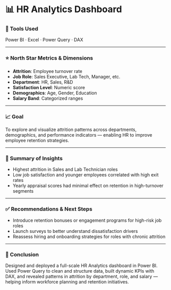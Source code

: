 # 📊 HR Analytics Dashboard

### 🧰 Tools Used  
Power BI · Excel · Power Query · DAX

---

### ⭐ North Star Metrics & Dimensions
- **Attrition**: Employee turnover rate  
- **Job Role**: Sales Executive, Lab Tech, Manager, etc.  
- **Department**: HR, Sales, R&D  
- **Satisfaction Level**: Numeric score  
- **Demographics**: Age, Gender, Education  
- **Salary Band**: Categorized ranges  

---

### 📈 Goal  
To explore and visualize attrition patterns across departments, demographics, and performance indicators — enabling HR to improve employee retention strategies.

---

### 🧠 Summary of Insights
- Highest attrition in Sales and Lab Technician roles  
- Low job satisfaction and younger employees correlated with high exit rates  
- Yearly appraisal scores had minimal effect on retention in high-turnover segments

---

### ✅ Recommendations & Next Steps
- Introduce retention bonuses or engagement programs for high-risk job roles  
- Launch surveys to better understand dissatisfaction drivers  
- Reassess hiring and onboarding strategies for roles with chronic attrition

---

### 📌 Conclusion  
Designed and deployed a full-scale HR Analytics dashboard in Power BI. Used Power Query to clean and structure data, built dynamic KPIs with DAX, and revealed patterns in attrition by department, role, and salary — helping inform workforce planning and retention initiatives.
